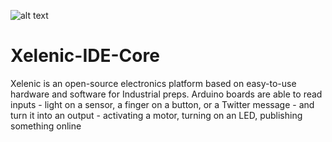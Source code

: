 ![alt text](http://xelenic.com/selni.png)

# Xelenic-IDE-Core
Xelenic is an open-source electronics platform based on easy-to-use hardware and software for Industrial preps. Arduino boards are able to read inputs - light on a sensor, a finger on a button, or a Twitter message - and turn it into an output - activating a motor, turning on an LED, publishing something online



